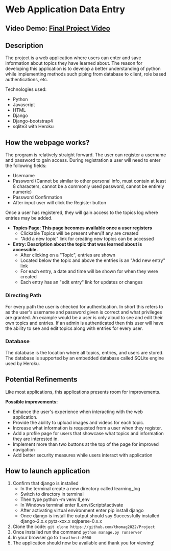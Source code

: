 # Web Application Data Entry

## Video Demo: [Final Project Video](https://www.youtube.com/watch?v=rsmm31qCk8w "Final Project Video")

## Description

The project is a web application where users can enter and save information about topics they have learned about. The reason for developing this application is to develop a better understanding of python while implementing methods such piping from database to client, role based authentications, etc.

Technologies used:

- Python
- Javascript
- HTML
- Django
- Django-bootstrap4
- sqlite3 with Heroku

## How the webpage works?

The program is relatively straight forward. The user can register a username and password to gain access. During registration a user will need to enter the following fields:

- Username
- Password (Cannot be similar to other personal info, must contain at least 8 characters, cannot be a commonly used password, cannot be entirely numeric)
- Password Confirmation
- After input user will click the Register button

Once a user has registered, they will gain access to the topics log where entries may be added.

- **Topics Page: This page becomes available once a user registers**
  - Clickable Topics will be present when/if any are created
  - "Add a new topic" link for creating new topics can be accessed
- **Entry: Description about the topic that was learned about is accessible.**
  - After clicking on a "Topic", entries are shown
  - Located below the topic and above the entries is an "Add new entry" link
  - For each entry, a date and time will be shown for when they were created
  - Each entry has an "edit entry" link for updates or changes

### Directing Path

For every path the user is checked for authentication. In short this refers to as the user's username and password given is correct and what privileges are granted. An example would be a user is only aloud to see and edit their own topics and entries. If an admin is authenticated then this user will have the ability to see and edit topics along with entries for every user.

### Database

The database is the location where all topics, entries, and users are stored. The database is supported by an embedded database called SQLite engine used by Heroku.

## Potential Refinements

Like most applications, this applications presents room for improvements.

**Possible improvements:**

- Enhance the user's experience when interacting with the web application.
- Provide the ability to upload images and videos for each topic.
- Increase what information is requested from a user when they register.
- Add a profile page for users that showcase what topics and information they are interested in.
- Implement more than two buttons at the top of the page for improved navigation
- Add better security measures while users interact with application

## How to launch application

1. Confirm that django is installed
   * In the terminal create a new directory called learning_log
   * Switch to directory in terminal
   * Then type python -m venv ll_env
   * In Windows terminal enter ll_env\Scripts\activate
   * After activating virtual environment enter pip install django
   * Once django is install the output should say Successfully installed django-2.x.x pytz-xxx.x sqlparse-0.x.x
2. Clone the code: `git clone https://github.com/thomag2022/Project`
3. Once installed run the command `python manage.py runserver`
4. In your browser go to `localhost:8000`
5. The application should now be available and thank you for viewing!
